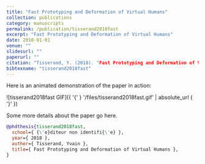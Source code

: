 ```yaml
---
title: "Fast Prototyping and Deformation of Virtual Humans"
collection: publications
category: manuscripts
permalink: /publication/tisserand2018fast
excerpt: "Fast Prototyping and Deformation of Virtual Humans"
date: 2018-01-01
venue: ""
slidesurl: ""
paperurl: ""
citation: "Tisserand, Y. (2018). "Fast Prototyping and Deformation of Virtual Humans." ."
bibtexname: "tisserand2018fast"
---
```


Here is an animated demonstration of the paper in action:

![tisserand2018fast GIF]({ '{' } '/files/tisserand2018fast.gif' | absolute_url { '}' })

Some more details about the paper go here.

```bibtex
@phdthesis{tisserand2018fast,
  school={ {\'e}diteur non identifi{\'e} },
  year={ 2018 },
  author={ Tisserand, Yvain },
  title={ Fast Prototyping and Deformation of Virtual Humans },
}
```
